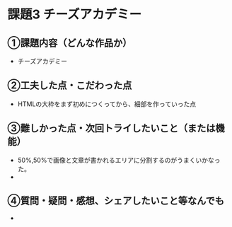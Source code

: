 # 課題3 チーズアカデミー

## ①課題内容（どんな作品か）
- チーズアカデミー

## ②工夫した点・こだわった点
- HTMLの大枠をまず初めにつくってから、細部を作っていった点


## ③難しかった点・次回トライしたいこと（または機能）
- 50%,50%で画像と文章が書かれるエリアに分割するのがうまくいかなった。
- 

## ④質問・疑問・感想、シェアしたいこと等なんでも
- 
